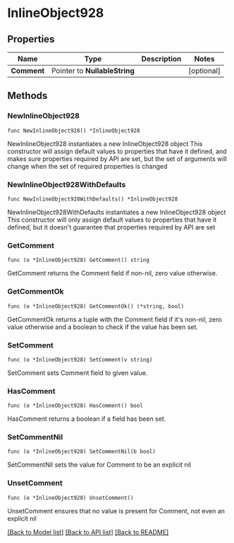 # InlineObject928

## Properties

Name | Type | Description | Notes
------------ | ------------- | ------------- | -------------
**Comment** | Pointer to **NullableString** |  | [optional] 

## Methods

### NewInlineObject928

`func NewInlineObject928() *InlineObject928`

NewInlineObject928 instantiates a new InlineObject928 object
This constructor will assign default values to properties that have it defined,
and makes sure properties required by API are set, but the set of arguments
will change when the set of required properties is changed

### NewInlineObject928WithDefaults

`func NewInlineObject928WithDefaults() *InlineObject928`

NewInlineObject928WithDefaults instantiates a new InlineObject928 object
This constructor will only assign default values to properties that have it defined,
but it doesn't guarantee that properties required by API are set

### GetComment

`func (o *InlineObject928) GetComment() string`

GetComment returns the Comment field if non-nil, zero value otherwise.

### GetCommentOk

`func (o *InlineObject928) GetCommentOk() (*string, bool)`

GetCommentOk returns a tuple with the Comment field if it's non-nil, zero value otherwise
and a boolean to check if the value has been set.

### SetComment

`func (o *InlineObject928) SetComment(v string)`

SetComment sets Comment field to given value.

### HasComment

`func (o *InlineObject928) HasComment() bool`

HasComment returns a boolean if a field has been set.

### SetCommentNil

`func (o *InlineObject928) SetCommentNil(b bool)`

 SetCommentNil sets the value for Comment to be an explicit nil

### UnsetComment
`func (o *InlineObject928) UnsetComment()`

UnsetComment ensures that no value is present for Comment, not even an explicit nil

[[Back to Model list]](../README.md#documentation-for-models) [[Back to API list]](../README.md#documentation-for-api-endpoints) [[Back to README]](../README.md)



